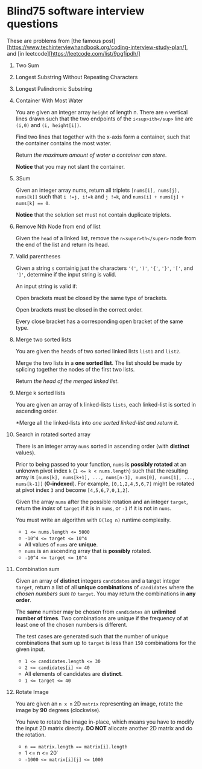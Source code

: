 # Blind75 software interview questions

These are problems from [the famous post][https://www.techinterviewhandbook.org/coding-interview-study-plan/],
and [in leetcode][https://leetcode.com/list/9pg1ipdh/]

1. Two Sum
2. Longest Substring Without Repeating Characters
3. Longest Palindromic Substring
4. Container With Most Water

    You are given an integer array `height` of length n. There are `n`
    vertical lines drawn such that the two endpoints of the `i<sup>ith</sup>`
    line are `(i,0)` and `(i, height[i])`.

    Find two lines that together with the x-axis form a container, such that
    the container contains the most water.

    Return *the maximum amount of water a container can store*.

    **Notice** that you may not slant the container.
5. 3Sum

    Given an integer array nums, return all triplets `[nums[i], nums[j],
    nums[k]]` such that `i !=j, i!=k` and `j !=k`, and `nums[i] + nums[j] +
    nums[k] == 0`.

    **Notice** that the solution set must not contain duplicate triplets.
6. Remove Nth Node from end of list

    Given the `head` of a linked list, remove the `n<super>th</super>` node
    from the end of the list and return its head.
7. Valid parentheses

    Given a string `s` containig just the characters `'('`, `')'`, `'{'`,
    `'}'`, `'['`, and `']'`, determine if the input string is valid.

    An input string is valid if:

    Open brackets must be closed by the same type of brackets.

    Open brackets must be closed in the correct order.

    Every close bracket has a corresponding open bracket of the same type.
8. Merge two sorted lists

    You are given the heads of two sorted linked lists `list1` and `list2`.

    Merge the two lists in a **one sorted list**. The list should be made by
    splicing together the nodes of the first two lists.

    Return *the head of the merged linked list*.
9. Merge k sorted lists

    You are given an array of `k` linked-lists `lists`, each linked-list is
    sorted in ascending order.

    *Merge all the linked-lists into **one sorted* linked-list and return it*.
10. Search in rotated sorted array

    There is an integer array `nums` sorted in ascending order (with
    **distinct** values).

    Prior to being passed to your function, `nums` is **possibly rotated** at
    an unknown pivot index `k` (`1 <= k < nums.length`) such that the resulting
    array is `[nums[k], nums[k+1], ..., nums[n-1], nums[0], nums[1], ...,
    nums[k-1]]` (**0-indexed**). For example, `[0,1,2,4,5,6,7]` might be
    rotated at pivot index `3` and become `[4,5,6,7,0,1,2]`.

    Given the array `nums` after the possible rotation and an integer `target`,
    return the *index* of `target` if it is in `nums`, or `-1` if it is not in
    `nums`.

    You must write an algorithm with `O(log n)` runtime complexity.

    - `1 <= nums.length <= 5000`
    - `-10^4 <= target <= 10^4`
    - All values of `nums` are **unique**.
    - `nums` is an ascending array that is **possibly** rotated.
    - `-10^4 <= target <= 10^4`
11. Combination sum

    Given an array of **distinct** integers `candidates` and a target integer
    `target`, return a list of all **unique combinations** of `candidates`
    where the *chosen numbers sum to* `target`. You may return the combinations
    in **any order**.

    The **same** number may be chosen from `candidates` an **unlimited number
    of times**. Two combinations are unique if the frequency  of at least one
    of the chosen numbers is different.

    The test cases are generated such that the number of unique combinations
    that sum up to `target` is less than `150` combinations for the given input.

    - `1 <= candidates.length <= 30`
    - `2 <= candidates[i] <= 40`
    - All elements of candidates are **distinct**.
    - `1 <= target <= 40`
12. Rotate Image

    You are given an `n x n` 2D `matrix` representing an image, rotate the
    image by **90** degrees (clockwise).

    You have to rotate the image in-place, which means you have to modify the
    input 2D matrix directly. **DO NOT** allocate another 2D matrix and do the
    rotation.

    - `n == matrix.length == matrix[i].length`
    - 1 <= n <= 20`
    - `-1000 <= matrix[i][j] <= 1000`
